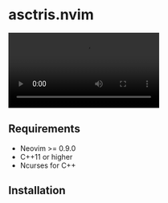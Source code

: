 # asctris.nvim
![Asctris Demo](/assets/asctris_demo_high_def.mp4)

## Requirements
* Neovim >= 0.9.0  
* C++11 or higher 
* Ncurses for C++

## Installation

